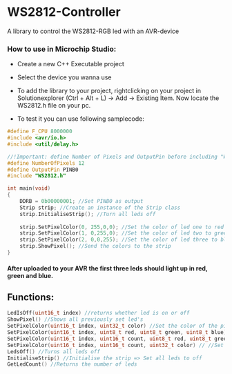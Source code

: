 # WS2812-Controller
A library to control the WS2812-RGB led with an AVR-device

### How to use in Microchip Studio:
- Create a new C++ Executable project
- Select the device you wanna use
- To add the library to your project, rightclicking on your project in Solutionexplorer (Ctrl + Alt + L) -> Add -> Existing Item. Now locate the WS2812.h file on your pc.
   
- To test it you can use following samplecode:
```cpp
#define F_CPU 8000000
#include <avr/io.h>
#include <util/delay.h>

//!Important: define Number of Pixels and OutputPin before including "WS2812.h"
#define NumberOfPixels 12
#define OutputPin PINB0
#include "WS2812.h"

int main(void)
{
	DDRB = 0b00000001; //Set PINB0 as output
	Strip strip; //Create an instance of the Strip class
	strip.InitialiseStrip(); //Turn all leds off
	
	strip.SetPixelColor(0, 255,0,0); //Set the color of led one to red
	strip.SetPixelColor(1, 0,255,0); //Set the color of led two to green
	strip.SetPixelColor(2, 0,0,255); //Set the color of led three to blue
	strip.ShowPixel(); //Send the colors to the strip
}
```
#### After uploaded to your AVR the first three leds should light up in red, green and blue.


## Functions:
```cpp
LedIsOff(uint16_t index) //returns whether led is on or off
ShowPixel() //Shows all previously set led's
SetPixelColor(uint16_t index, uint32_t color) //Set the color of the pixel which is indicated by index to a 32bit integer
SetPixelColor(uint16_t index, uint8_t red, uint8_t green, uint8_t blue) //Set the color of the pixel which is indicated by index to three 8bit values
SetPixelColor(uint16_t index, uint16_t count, uint8_t red, uint8_t green, uint8_t blue) //Set the color of pixels, indicated by count, starting by index to a rgb value.
SetPixelColor(uint16_t index, uint16_t count, uint32_t color) // //Set the color of pixels, indicated by count, starting by index to a 32bit integer
LedsOff() //Turns all leds off
InitialiseStrip() //Initialise the strip => Set all leds to off
GetLedCount() //Returns the number of leds
``` 
